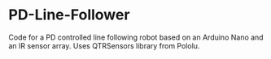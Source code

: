 # PD-Line-Follower
Code for a PD controlled line following robot based on an Arduino Nano and an IR sensor array. Uses QTRSensors library from Pololu.
